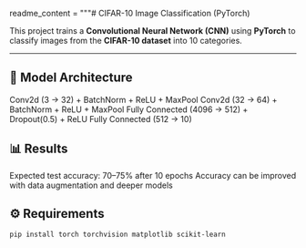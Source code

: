 readme_content = """# CIFAR-10 Image Classification (PyTorch)

This project trains a **Convolutional Neural Network (CNN)** using **PyTorch** to classify images from the **CIFAR-10 dataset** into 10 categories.

---
## 🧠 Model Architecture
Conv2d (3 → 32) + BatchNorm + ReLU + MaxPool
Conv2d (32 → 64) + BatchNorm + ReLU + MaxPool
Fully Connected (4096 → 512) + Dropout(0.5) + ReLU
Fully Connected (512 → 10)

## 📊 Results
Expected test accuracy: 70–75% after 10 epochs
Accuracy can be improved with data augmentation and deeper models

## ⚙️ Requirements
```bash
pip install torch torchvision matplotlib scikit-learn


